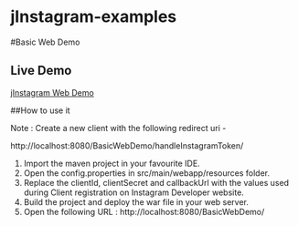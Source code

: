 jInstagram-examples
===================


#Basic Web Demo 

## Live Demo 

[jInstagram Web Demo](http://jinstagram-demo.herokuapp.com/)

##How to use it

Note : Create a new client with the following redirect uri -	

http://localhost:8080/BasicWebDemo/handleInstagramToken/

1. Import the maven project in your favourite IDE.
2. Open the config.properties in src/main/webapp/resources folder.
3. Replace the clientId, clientSecret and callbackUrl with the values used during Client registration on Instagram Developer website.
4. Build the project and deploy the war file in your web server.
5. Open the following URL : http://localhost:8080/BasicWebDemo/



